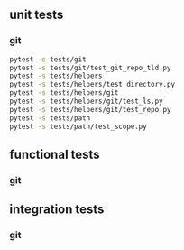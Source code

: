 
## unit tests

### git

``` bash
pytest -s tests/git
pytest -s tests/git/test_git_repo_tld.py
pytest -s tests/helpers
pytest -s tests/helpers/test_directory.py
pytest -s tests/helpers/git
pytest -s tests/helpers/git/test_ls.py
pytest -s tests/helpers/git/test_repo.py
pytest -s tests/path
pytest -s tests/path/test_scope.py
```

## functional tests

### git

## integration tests

### git
